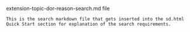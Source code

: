 extension-topic-dor-reason-search.md file

    This is the search markdown file that gets inserted into the sd.html Quick Start section for explanation of the search requirements.
    